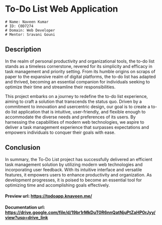 
# To-Do List Web Application
    # Name: Naveen Kumar
    # ID: C0D7274
    # Domain: Web Developer
    # Mentor: Sravani Gouni

## Description
In the realm of personal productivity and organizational tools, the to-do list stands as a
timeless cornerstone, revered for its simplicity and efficacy in task management and priority
setting. From its humble origins on scraps of paper to the expansive realm of digital
platforms, the to-do list has adapted and thrived, becoming an essential companion for
individuals seeking to optimize their time and streamline their responsibilities.

This project embarks on a journey to redefine the to-do list experience, aiming to craft a
solution that transcends the status quo. Driven by a commitment to innovation and usercentric design, our goal is to create a to-do list application that is intuitive, user-friendly, and
flexible enough to accommodate the diverse needs and preferences of its users. By
harnessing the capabilities of modern web technologies, we aspire to deliver a task
management experience that surpasses expectations and empowers individuals to conquer
their goals with ease.


## Conclusion

In summary, the To-Do List project has successfully delivered an efficient
task management solution by utilizing modern web technologies and
incorporating user feedback. With its intuitive interface and versatile
features, it empowers users to enhance productivity and organization. As
development progresses, it is poised to become an essential tool for
optimizing time and accomplishing goals effectively.

#### Preview url: https://todoapp.knaveen.me/
#### Documentation url: https://drive.google.com/file/d/19br1rMkDuT0R6nnQatNjuPtZaHP0rJyy/view?usp=drive_link






